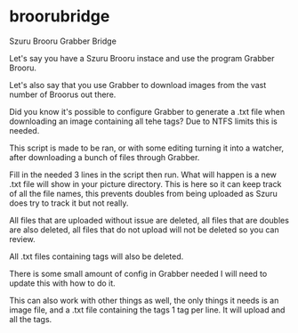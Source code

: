 # broorubridge
Szuru Brooru Grabber Bridge

Let's say you have a Szuru Brooru instace and use the program Grabber Brooru.

Let's also say that you use Grabber to download images from the vast number of Broorus out there.

Did you know it's possible to configure Grabber to generate a .txt file when downloading an image containing all tehe tags? Due to NTFS limits this is needed.

This script is made to be ran, or with some editing turning it into a watcher, after downloading a bunch of files through Grabber. 

Fill in the needed 3 lines in the script then run. What will happen is a new .txt file will show in your picture directory. This is here so it can keep track of all the file names, this prevents doubles from being uploaded as Szuru does try to track it but not really. 

All files that are uploaded without issue are deleted, all files that are doubles are also deleted, all files that do not upload will not be deleted so you can review. 

All .txt files containing tags will also be deleted.

There is some small amount of config in Grabber needed I will need to update this with how to do it. 

This can also work with other things as well, the only things it needs is an image file, and a .txt file containing the tags 1 tag per line. It will upload and all the tags.
